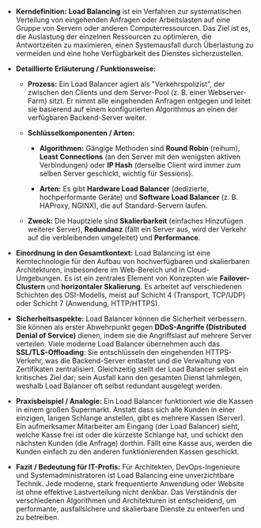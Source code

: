 
- **Kerndefinition:** **Load Balancing** ist ein Verfahren zur systematischen Verteilung von eingehenden Anfragen oder Arbeitslasten auf eine Gruppe von Servern oder anderen Computerressourcen. Das Ziel ist es, die Auslastung der einzelnen Ressourcen zu optimieren, die Antwortzeiten zu maximieren, einen Systemausfall durch Überlastung zu vermeiden und eine hohe Verfügbarkeit des Dienstes sicherzustellen.
    
- **Detaillierte Erläuterung / Funktionsweise:**
    
    - **Prozess:** Ein Load Balancer agiert als "Verkehrspolizist", der zwischen den Clients und dem Server-Pool (z. B. einer Webserver-Farm) sitzt. Er nimmt alle eingehenden Anfragen entgegen und leitet sie basierend auf einem konfigurierten Algorithmus an einen der verfügbaren Backend-Server weiter.
        
    - **Schlüsselkomponenten / Arten:**
        
        - **Algorithmen:** Gängige Methoden sind **Round Robin** (reihum), **Least Connections** (an den Server mit den wenigsten aktiven Verbindungen) oder **IP Hash** (derselbe Client wird immer zum selben Server geschickt, wichtig für Sessions).
            
        - **Arten:** Es gibt **Hardware Load Balancer** (dedizierte, hochperformante Geräte) und **Software Load Balancer** (z. B. HAProxy, NGINX), die auf Standard-Servern laufen.
            
    - **Zweck:** Die Hauptziele sind **Skalierbarkeit** (einfaches Hinzufügen weiterer Server), **Redundanz** (fällt ein Server aus, wird der Verkehr auf die verbleibenden umgeleitet) und **Performance**.
        
- **Einordnung in den Gesamtkontext:** Load Balancing ist eine Kerntechnologie für den Aufbau von hochverfügbaren und skalierbaren Architekturen, insbesondere im Web-Bereich und in Cloud-Umgebungen. Es ist ein zentrales Element von Konzepten wie **Failover-Clustern** und **horizontaler Skalierung**. Es arbeitet auf verschiedenen Schichten des OSI-Modells, meist auf Schicht 4 (Transport, TCP/UDP) oder Schicht 7 (Anwendung, HTTP/HTTPS).
    
- **Sicherheitsaspekte:** Load Balancer können die Sicherheit verbessern. Sie können als erster Abwehrpunkt gegen **DDoS-Angriffe (Distributed Denial of Service)** dienen, indem sie die Angriffslast auf mehrere Server verteilen. Viele moderne Load Balancer übernehmen auch das **SSL/TLS-Offloading**: Sie entschlüsseln den eingehenden HTTPS-Verkehr, was die Backend-Server entlastet und die Verwaltung von Zertifikaten zentralisiert. Gleichzeitig stellt der Load Balancer selbst ein kritisches Ziel dar; sein Ausfall kann den gesamten Dienst lahmlegen, weshalb Load Balancer oft selbst redundant ausgelegt werden.
    
- **Praxisbeispiel / Analogie:** Ein Load Balancer funktioniert wie die Kassen in einem großen Supermarkt. Anstatt dass sich alle Kunden in einer einzigen, langen Schlange anstellen, gibt es mehrere Kassen (Server). Ein aufmerksamer Mitarbeiter am Eingang (der Load Balancer) sieht, welche Kasse frei ist oder die kürzeste Schlange hat, und schickt den nächsten Kunden (die Anfrage) dorthin. Fällt eine Kasse aus, werden die Kunden einfach zu den anderen funktionierenden Kassen geschickt.
    
- **Fazit / Bedeutung für IT-Profis:** Für Architekten, DevOps-Ingenieure und Systemadministratoren ist Load Balancing eine unverzichtbare Technik. Jede moderne, stark frequentierte Anwendung oder Website ist ohne effektive Lastverteilung nicht denkbar. Das Verständnis der verschiedenen Algorithmen und Architekturen ist entscheidend, um performante, ausfallsichere und skalierbare Dienste zu entwerfen und zu betreiben.